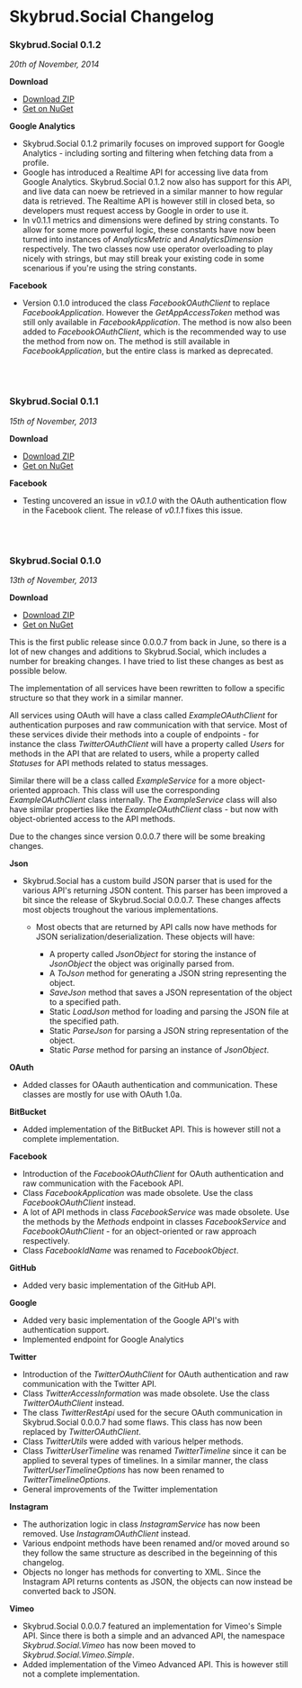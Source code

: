 Skybrud.Social Changelog
========================

### Skybrud.Social 0.1.2
_20th of November, 2014_

__Download__
-   <a href="https://github.com/abjerner/Skybrud.Social/releases/download/v0.1.2/Skybrud.Social.v0.1.2.zip">Download ZIP</a>
-   <a href="https://www.nuget.org/packages/Skybrud.Social/0.1.2">Get on NuGet</a>

__Google Analytics__

-   Skybrud.Social 0.1.2 primarily focuses on improved support for Google Analytics - including sorting and filtering when fetching data from a profile.
-   Google has introduced a Realtime API for accessing live data from Google Analytics. Skybrud.Social 0.1.2 now also has support for this API, and live data can noew be retrieved in a similar manner to how regular data is retrieved. The Realtime API is however still in closed beta, so developers must request access by Google in order to use it.
-   In v0.1.1 metrics and dimensions were defined by string constants. To allow for some more powerful logic, these constants have now been turned into instances of <var>AnalyticsMetric</var> and <var>AnalyticsDimension</var> respectively. The two classes now use operator overloading to play nicely with strings, but may still break your existing code in some scenarious if you're using the string constants.

__Facebook__

-   Version 0.1.0 introduced the class <var>FacebookOAuthClient</var> to replace <var>FacebookApplication</var>. However the <var>GetAppAccessToken</var> method was still only available in <var>FacebookApplication</var>. The method is now also been added to <var>FacebookOAuthClient</var>, which is the recommended way to use the method from now on. The method is still available in <var>FacebookApplication</var>, but the entire class is marked as deprecated.

<br /><br />

### Skybrud.Social 0.1.1
_15th of November, 2013_

__Download__
-   <a href="https://github.com/abjerner/Skybrud.Social/releases/download/v0.1.1/Skybrud.Social.v0.1.1.zip">Download ZIP</a>
-   <a href="https://www.nuget.org/packages/Skybrud.Social/0.1.1">Get on NuGet</a>

__Facebook__

-   Testing uncovered an issue in <var>v0.1.0</var> with the OAuth authentication flow in the Facebook client. The release of <var>v0.1.1</var> fixes this issue.

<br /><br />

### Skybrud.Social 0.1.0
_13th of November, 2013_

__Download__
-   <a href="https://github.com/abjerner/Skybrud.Social/releases/download/0.1.0/Skybrud.Social.v0.1.0.zip">Download ZIP</a>
-   <a href="https://www.nuget.org/packages/Skybrud.Social/0.1.0">Get on NuGet</a>

This is the first public release since 0.0.0.7 from back in June, so there is a lot of new changes and additions to Skybrud.Social, which includes a number for breaking changes. I have tried to list these changes as best as possible below. 

The implementation of all services have been rewritten to follow a specific structure so that they work in a similar manner.

All services using OAuth will have a class called <var>ExampleOAuthClient</var> for authentication purposes and raw communication with that service. Most of these services divide their methods into a couple of endpoints - for instance the class <var>TwitterOAuthClient</var> will have a property called <var>Users</var> for methods in the API that are related to users, while a property called <var>Statuses</var> for API methods related to status messages.

Similar there will be a class called <var>ExampleService</var> for a more object-oriented approach. This class will use the corresponding <var>ExampleOAuthClient</var> class internally. The <var>ExampleService</var> class will also have similar properties like the <var>ExampleOAuthClient</var> class - but now with object-obriented access to the API methods.

Due to the changes since version 0.0.0.7 there will be some breaking changes.

__Json__

-   Skybrud.Social has a custom build JSON parser that is used for the various API's returning JSON content. This parser has been improved a bit since the release of Skybrud.Social 0.0.0.7. These changes affects most objects troughout the various implementations.

    -   Most obects that are returned by API calls now have methods for JSON serialization/deserialization. These objects will have:
    
        -   A property called <var>JsonObject</var> for storing the instance of <var>JsonObject</var> the object was originally parsed from.
        -   A <var>ToJson</var> method for generating a JSON string representing the object.
        -   <var>SaveJson</var> method that saves a JSON representation of the object to a specified path.
        -   Static <var>LoadJson</var> method for loading and parsing the JSON file at the specified path.
        -   Static <var>ParseJson</var> for parsing a JSON string representation of the object.
        -   Static <var>Parse</var> method for parsing an instance of <var>JsonObject</var>.

__OAuth__

-   Added classes for OAauth authentication and communication. These classes are mostly for use with OAuth 1.0a.

__BitBucket__

-   Added implementation of the BitBucket API. This is however still not a complete implementation.

__Facebook__

-   Introduction of the <var>FacebookOAuthClient</var> for OAuth authentication and raw communication with the Facebook API.
-   Class <var>FacebookApplication</var> was made obsolete. Use the class <var>FacebookOAuthClient</var> instead.
-   A lot of API methods in class <var>FacebookService</var> was made obsolete. Use the methods by the <var>Methods</var> endpoint in classes <var>FacebookService</var> and <var>FacebookOAuthClient</var> - for an object-oriented or raw approach respectively.
-   Class <var>FacebookIdName</var> was renamed to <var>FacebookObject</var>.
 
__GitHub__

-   Added very basic implementation of the GitHub API.

__Google__

-   Added very basic implementation of the Google API's with authentication support.
-   Implemented endpoint for Google Analytics

__Twitter__

-   Introduction of the <var>TwitterOAuthClient</var> for OAuth authentication and raw communication with the Twitter API.
-   Class <var>TwitterAccessInformation</var> was made obsolete. Use the class <var>TwitterOAuthClient</var> instead.
-   The class <var>TwitterRestApi</var> used for the secure OAuth communication in Skybrud.Social 0.0.0.7 had some flaws. This class has now been replaced by <var>TwitterOAuthClient</var>.
-   Class <var>TwitterUtils</var> were added with various helper methods.
-   Class <var>TwitterUserTimeline</var> was renamed <var>TwitterTimeline</var> since it can be applied to several types of timelines. In a similar manner, the class <var>TwitterUserTimelineOptions</var> has now been renamed to <var>TwitterTimelineOptions</var>.
-   General improvements of the Twitter implementation

__Instagram__

-   The authorization logic in class <var>InstagramService</var> has now been removed. Use <var>InstagramOAuthClient</var> instead.
-   Various endpoint methods have been renamed and/or moved around so they follow the same structure as described in the begeinning of this changelog.
-   Objects no longer has methods for converting to XML. Since the Instagram API returns contents as JSON, the objects can now instead be converted back to JSON.

__Vimeo__

-   Skybrud.Social 0.0.0.7 featured an implementation for Vimeo's Simple API. Since there is both a simple and an advanced API, the namespace <var>Skybrud.Social.Vimeo</var> has now been moved to <var>Skybrud.Social.Vimeo.Simple</var>.
-   Added implementation of the Vimeo Advanced API. This is however still not a complete implementation.
